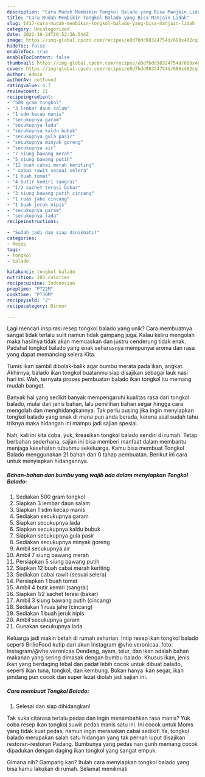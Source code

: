 ```yaml
---
description: "Cara Mudah Membikin Tongkol Balado yang Bisa Manjain Lidah"
title: "Cara Mudah Membikin Tongkol Balado yang Bisa Manjain Lidah"
slug: 1417-cara-mudah-membikin-tongkol-balado-yang-bisa-manjain-lidah
category: Uncategorized
date: 2022-10-24T20:52:36.544Z
image: https://img-global.cpcdn.com/recipes/e8d7bdd98324754d/680x482cq70/tongkol-balado-foto-resep-utama.jpg
hideToc: false
enableToc: true
enableTocContent: false
thumbnail: https://img-global.cpcdn.com/recipes/e8d7bdd98324754d/680x482cq70/tongkol-balado-foto-resep-utama.jpg
cover: https://img-global.cpcdn.com/recipes/e8d7bdd98324754d/680x482cq70/tongkol-balado-foto-resep-utama.jpg
author: Admin
authorAv: notfound
ratingvalue: 4.7
reviewcount: 21
recipeingredient:
- "500 gram tongkol"
- "3 lembar daun salam"
- "1 sdm kecap manis"
- "secukupnya garam"
- "secukupnya lada"
- "secukupnya kaldu bubuk"
- "secukupnya gula pasir"
- "secukupnya minyak goreng"
- "secukupnya air"
- "7 siung bawang merah"
- "5 siung bawang putih"
- "12 buah cabai merah keriting"
- " cabai rawit sesuai selera"
- "1 buah tomat"
- "4 butir kemiri sangrai"
- "1/2 sachet terasi bakar"
- "3 siung bawang putih cincang"
- "1 ruas jahe cincang"
- "1 buah jeruk nipis"
- "secukupnya garam"
- "secukupnya lada"
recipeinstructions:

- "Sudah jadi dan siap dinikmati!"
categories:
- Resep
tags:
- tongkol
- balado

katakunci: tongkol balado 
nutrition: 203 calories
recipecuisine: Indonesian
preptime: "PT22M"
cooktime: "PT30M"
recipeyield: "2"
recipecategory: Dinner

---
```





Lagi mencari inspirasi resep tongkol balado yang unik? Cara membuatnya sangat tidak terlalu sulit namun tidak gampang juga. Kalau keliru mengolah maka hasilnya tidak akan memuaskan dan justru cenderung tidak enak. Padahal tongkol balado yang enak seharusnya mempunyai aroma dan rasa yang dapat memancing selera Kita.





Tumis ikan sambil dibolak-balik agar bumbu merata pada ikan, angkat. Akhirnya, balado ikan tongkol buatanmu siap disajikan sebagai lauk nasi hari ini. Wah, ternyata proses pembuatan balado ikan tongkol itu memang mudah banget.

Banyak hal yang sedikit banyak mempengaruhi kualitas rasa dari tongkol balado, mulai dari jenis bahan, lalu pemilihan bahan segar hingga cara mengolah dan menghidangkannya. Tak perlu pusing jika ingin menyiapkan tongkol balado yang enak di mana pun anda berada, karena asal sudah tahu triknya maka hidangan ini mampu jadi sajian spesial.






Nah, kali ini kita coba, yuk, kreasikan tongkol balado sendiri di rumah. Tetap berbahan sederhana, sajian ini bisa memberi manfaat dalam membantu menjaga kesehatan tubuhmu sekeluarga. Kamu bisa membuat Tongkol Balado menggunakan 21 bahan dan 0 tahap pembuatan. Berikut ini cara untuk menyiapkan hidangannya.

<!--inarticleads1-->

##### Bahan-bahan dan bumbu yang wajib ada dalam menyiapkan Tongkol Balado:

1. Sediakan 500 gram tongkol
1. Siapkan 3 lembar daun salam
1. Siapkan 1 sdm kecap manis
1. Sediakan secukupnya garam
1. Siapkan secukupnya lada
1. Siapkan secukupnya kaldu bubuk
1. Siapkan secukupnya gula pasir
1. Sediakan secukupnya minyak goreng
1. Ambil secukupnya air
1. Ambil 7 siung bawang merah
1. Persiapkan 5 siung bawang putih
1. Siapkan 12 buah cabai merah keriting
1. Sediakan  cabai rawit (sesuai selera)
1. Persiapkan 1 buah tomat
1. Ambil 4 butir kemiri (sangrai)
1. Siapkan 1/2 sachet terasi (bakar)
1. Ambil 3 siung bawang putih (cincang)
1. Sediakan 1 ruas jahe (cincang)
1. Sediakan 1 buah jeruk nipis
1. Ambil secukupnya garam
1. Gunakan secukupnya lada


Keluarga jadi makin betah di rumah seharian. Intip resep ikan tongkol balado seperti BrilioFood kutip dari akun Instagram @vhe.veronicaa. foto: Instagram/@vhe.veronicaa Dendeng, ayam, telur, dan ikan adalah bahan makanan yang sering dimasak dengan bumbu balado. Khusus ikan, jenis ikan yang berdaging tebal dan padat lebih cocok untuk dibuat balado, seperti ikan tuna, tongkol, dan kembung. Bukan hanya ikan segar, ikan pindang pun cocok dan super lezat diolah jadi sajian ini. 

<!--inarticleads2-->

##### Cara membuat Tongkol Balado:


1. Selesai dan siap dihidangkan!

Tak suka citarasa terlalu pedas dan ingin menambahkan rasa manis? Yuk coba resep ikan tongkol suwir pedas manis satu ini. Ini cocok untuk Moms yang tidak kuat pedas, namun ingin merasakan cabai sedikit! Ya, tongkol balado merupakan salah satu hidangan yang tak pernah luput disajikan restoran-restoran Padang. Bumbunya yang pedas nan gurih memang cocok dipadukan dengan daging ikan tongkol yang sangat empuk. 

Gimana nih? Gampang kan? Itulah cara menyiapkan tongkol balado yang bisa kamu lakukan di rumah. Selamat menikmati
